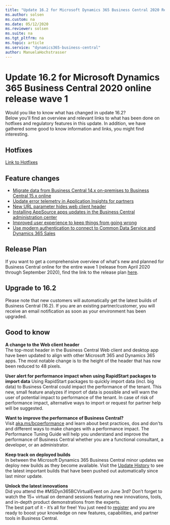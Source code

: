 ```yaml
---
title: "Update 16.2 for Microsoft Dynamics 365 Business Central 2020 Release Wave 1"
ms.author: solsen
ms.custom: na
ms.date: 05/12/2020
ms.reviewer: solsen
ms.suite: na
ms.tgt_pltfrm: na
ms.topic: article
ms.service: "dynamics365-business-central"
author: ManuelaHochstrasser
---
```


# Update 16.2 for Microsoft Dynamics 365 Business Central 2020 online release wave 1
Would you like to know what has changed in update 16.2?   
Below you'll find an overview and relevant links to what has been done on hotfixes and regulatory features in this update. In addition, we have gathered some good to know information and links, you might find interesting.  

## Hotfixes
[Link to Hotfixes](https://support.microsoft.com/en-us/help/4564072)

## Feature changes
- [Migrate data from Business Central 14.x on-premises to Business Central 15.x online](https://docs.microsoft.com/dynamics365-release-plan/2020wave1/dynamics365-business-central/migrate-data-business-central-14.x-on-premises-business-central-15.x-online)
- [Update error telemetry in Application Insights for partners](https://docs.microsoft.com/dynamics365-release-plan/2020wave1/dynamics365-business-central/update-error-telemetry-application-insights-partners)
- [New URL parameter hides web client header](https://docs.microsoft.com/en-us/dynamics365-release-plan/2020wave1/dynamics365-business-central/new-url-parameter-hides-web-client-header)
- [Installing AppSource apps updates in the Business Central administration center](https://docs.microsoft.com/dynamics365-release-plan/2020wave1/dynamics365-business-central/installing-appsource-apps-updates-business-central-administration-center)
- [Improved user experience to keep things from going wrong](https://docs.microsoft.com/dynamics365-release-plan/2020wave1/dynamics365-business-central/improved-user-experience-to-keep-things-from-going-wrong)
- [Use modern authentication to connect to Common Data Service and Dynamics 365 Sales](https://docs.microsoft.com/dynamics365/business-central/admin-common-data-service)

## Release Plan
If you want to get a comprehensive overview of what's new and planned for Business Central online for the entire wave 1 (release from April 2020 through September 2020), find the link to the release plan [here](https://docs.microsoft.com/dynamics365-release-plan/2020wave1/dynamics365-business-central/planned-features). 

## Upgrade to 16.2
Please note that new customers will automatically get the latest builds of Business Central (16.2). If you are an existing partner/customer, you will receive an email notification as soon as your environment has been upgraded. 

## Good to know
**A change to the Web client header**  
The top-most header in the Business Central Web client and desktop app have been updated to align with other Microsoft 365 and Dynamics 365 apps. The most notable change is to the height of the header that has now been reduced to 48 pixels.

**User alert for performance impact when using RapidStart packages to import data**
Using RapidStart packages to quickly import data (incl. big data) to Business Central could impact the performance of the tenant. This new, small feature analyzes if import of data is possible and will warn the user of potential impact to performance of the tenant. In case of risk of performance impact, alternative ways to import or request for partner help will be suggested.

**Want to improve the performance of Business Central?**  
Visit [aka.ms/bcperformance](https://aka.ms/bcperformance) 
and learn about best practices, dos and don'ts and different ways to make changes with a performance impact. The Performance Tuning Guide will help you understand and improve the performance of Business Central whether you are a functional consultant, a developer, or an administrator.

**Keep track on deployed builds**  
In between the Microsoft Dynamics 365 Business Central minor updates we deploy new builds as they become available. Visit the [Update History](https://support.microsoft.com/en-us/help/4553289/update-history-for-microsoft-dynamics-365-business-central) to see the latest important builds that have been pushed out automatically since last minor update.   

**Unlock the latest innovations**  
Did you attend the #MSDyn365BCVirtualEvent on June 3rd? Don’t forget to watch the 15+ virtual on demand sessions featuring new innovations, tools, and in-depth product demonstrations from the experts.  
The best part of it - it’s all for free! You just need to [register](https://aka.ms/virtual/businesscentral/2020RW1) and you are ready to boost your knowledge on new features, capabilities, and partner tools in Business Central. 
